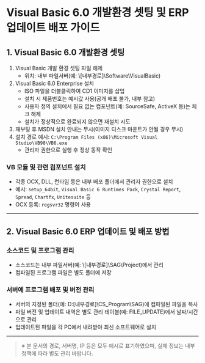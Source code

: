 # Visual Basic 6.0 개발환경 셋팅 및 ERP 업데이트 배포 가이드

## 1. Visual Basic 6.0 개발환경 셋팅

1. Visual Basic 개발 환경 셋팅 파일 해제  
   - 위치: 내부 파일서버(예: \\[내부경로]\Software\VisualBasic\)
2. Visual Basic 6.0 Enterprise 설치  
   - ISO 파일을 더블클릭하여 CD1 이미지를 삽입  
   - 설치 시 제품번호는 예시값 사용(공개 배포 불가, 내부 참고)  
   - 사용자 정의 설치에서 필요 없는 컴포넌트(예: SourceSafe, ActiveX 등)는 체크 해제  
   - 설치가 정상적으로 완료되지 않으면 재설치 시도
3. 재부팅 후 MSDN 설치 안내는 무시(이미지 디스크 마운트가 안될 경우 무시)
4. 설치 경로 예시: `C:\Program Files (x86)\Microsoft Visual Studio\VB98\VB6.exe`  
   - 관리자 권한으로 실행 후 정상 동작 확인

### VB 모듈 및 관련 컴포넌트 설치

- 각종 OCX, DLL, 런타임 등은 내부 배포 폴더에서 관리자 권한으로 설치
- 예시: `setup_64bit`, `Visual Basic 6 Runtimes Pack`, `Crystal Report`, `Spread`, `Chartfx`, `Unitesuite` 등
- OCX 등록: `regsvr32` 명령어 사용

---

## 2. Visual Basic 6.0 ERP 업데이트 및 배포 방법

### 소스코드 및 프로그램 관리

- 소스코드는 내부 파일서버(예: \\[내부경로]\SAG\Project\)에서 관리
- 컴파일된 프로그램 파일은 별도 폴더에 저장

### 서버에 프로그램 배포 및 버전 관리

- 서버의 지정된 폴더(예: D:\[내부경로]\CS_Program\SAG)에 컴파일된 파일을 복사
- 파일 버전 및 업데이트 내역은 별도 관리 테이블(예: FILE_UPDATE)에서 날짜/시간으로 관리
- 업데이트된 파일을 각 PC에서 내려받아 최신 소프트웨어로 설치

---

> ※ 본 문서의 경로, 서버명, IP 등은 모두 예시로 표기하였으며, 실제 정보는 내부 정책에 따라 별도 관리 바랍니다.

